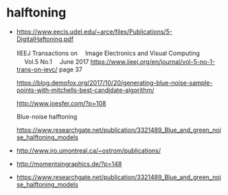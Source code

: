 # halftoning

* https://www.eecis.udel.edu/~arce/files/Publications/5-DigitalHaftoning.pdf

  IIEEJ Transactions on
 　Image Electronics and Visual Computing
　 Vol.5 No.1 　June 2017
   https://www.iieej.org/en/journal/vol-5-no-1-trans-on-ievc/ page 37
   
   
   https://blog.demofox.org/2017/10/20/generating-blue-noise-sample-points-with-mitchells-best-candidate-algorithm/
   
   http://www.joesfer.com/?p=108
   
   Blue-noise halftoning
   
   https://www.researchgate.net/publication/3321489_Blue_and_green_noise_halftoning_models


* http://www.iro.umontreal.ca/~ostrom/publications/
* http://momentsingraphics.de/?p=148
* https://www.researchgate.net/publication/3321489_Blue_and_green_noise_halftoning_models
